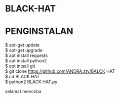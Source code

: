 # BLACK-HAT #



# PENGINSTALAN
 $ apt-get update<br>
 $ apt-get upgrade<br>
 $ apt install requests<br>
 $ apt install python2<br>
 $ apt intsall git<br>
 $ git clone https://github.com/ANDRA.zty/BALCK HAT<br>
 $ cd BLACK HAT<br>
 $ python2 BLACK HAT.py

 
selamat mencoba

